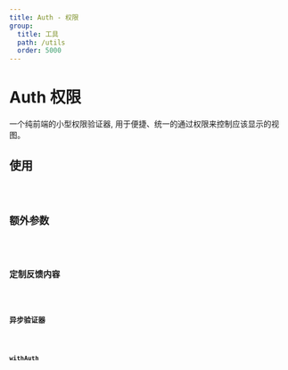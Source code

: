 ```yaml
---
title: Auth - 权限
group:
  title: 工具
  path: /utils
  order: 5000
---
```


# Auth 权限

一个纯前端的小型权限验证器, 用于便捷、统一的通过权限来控制应该显示的视图。

## 使用

<code src="./demo.tsx" />

## 额外参数

<code src="./extra.tsx" />

## 定制反馈内容

<code src="./custom.tsx" />

## 异步验证器

<code src="./asyncValid.tsx" />

## withAuth


